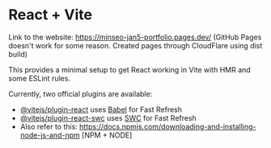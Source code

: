 # React + Vite

Link to the website: https://minseo-jan5-portfolio.pages.dev/
(GitHub Pages doesn't work for some reason. Created pages through CloudFlare using dist build)

This provides a minimal setup to get React working in Vite with HMR and some ESLint rules.

Currently, two official plugins are available:

- [@vitejs/plugin-react](https://github.com/vitejs/vite-plugin-react/blob/main/packages/plugin-react/README.md) uses [Babel](https://babeljs.io/) for Fast Refresh
- [@vitejs/plugin-react-swc](https://github.com/vitejs/vite-plugin-react-swc) uses [SWC](https://swc.rs/) for Fast Refresh
- Also refer to this: https://docs.npmjs.com/downloading-and-installing-node-js-and-npm [NPM + NODE]
